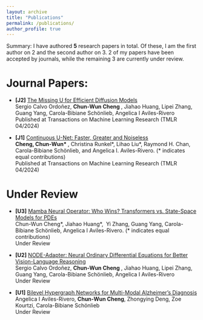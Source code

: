 ```yaml
---
layout: archive
title: "Publications"
permalink: /publications/
author_profile: true
---
```

Summary: I have authored <b>5</b> research papers in total. Of these, I am the first author on 2 and the second author on 3. 2 of my papers have been accepted by journals, while the remaining 3 are currently under review.

Journal Papers:
======
* <b>[J2]</b> [The Missing U for Efficient Diffusion Models](https://openreview.net/pdf?id=Y4YWzBiTEV) <br>
Sergio Calvo Ordoñez, <b> Chun-Wun Cheng </b>, Jiahao Huang, Lipei Zhang, Guang Yang, Carola-Bibiane Schönlieb, Angelica I Aviles-Rivero <br>
Published at Transactions on Machine Learning Research (TMLR 04/2024)

* <b>[J1]</b> [Continuous U-Net: Faster, Greater and Noiseless](https://openreview.net/pdf?id=ongi2oe3Fr) <br>
<b> Cheng, Chun-Wun* </b>, Christina Runkel*, Lihao Liu*, Raymond H. Chan, Carola-Bibiane Schönlieb, and Angelica I. Aviles-Rivero.  (* indicates equal contributions) <br>
Published at Transactions on Machine Learning Research (TMLR 04/2024)

Under Review
======
* <b>[U3]</b> [Mamba Neural Operator: Who Wins? Transformers vs. State-Space Models for PDEs](https://export.arxiv.org/abs/2410.02113) <br>
Chun-Wun Cheng*, Jiahao Huang*,  Yi Zhang, Guang Yang, Carola-Bibiane Schönlieb, Angelica I Aviles-Rivero. (* indicates equal contributions) <br>
Under Review

* <b>[U2]</b> [NODE-Adapter: Neural Ordinary Differential Equations for Better Vision-Language Reasoning](https://arxiv.org/pdf/2407.08672) <br>
Sergio Calvo Ordoñez, <b> Chun-Wun Cheng </b>, Jiahao Huang, Lipei Zhang, Guang Yang, Carola-Bibiane Schönlieb, Angelica I Aviles-Rivero <br>
Under Review

* <b>[U1]</b> [Bilevel Hypergraph Networks for Multi-Modal Alzheimer’s Diagnosis](https://arxiv.org/pdf/2403.12719v1.pdf) <br>
Angelica I Aviles-Rivero, <b>Chun-Wun Cheng</b>, Zhongying Deng, Zoe Kourtzi, Carola-Bibiane Schönlieb <br>
Under Review